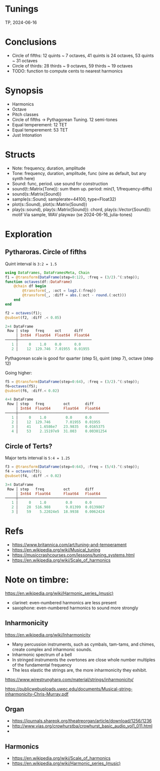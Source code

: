 # Tunings
TP, 2024-06-16

# Conclusions

* Circle of fifths: 12 quints ~ 7 octaves, 41 quints is 24 octaves, 53 quints ~  31 octaves
* Circle of thirds: 28 thirds ~ 9 octaves, 59 thirds ~ 19 octaves
* TODO: function to compute cents to nearest harmonics

# Synopsis

- Harmonics
- Octave
- Pitch classes
- Circle of fifths -> Pythagorean Tuning. 12 semi-tones
- Equal temperement: 12 TET
- Equal temperement: 53 TET
- Just Intonation

# Structs

*  Note: frequency, duration, amplitude
*  Tone: frequency, duration, amplitude, func (sine as default, but any synth here)  
*  Sound: func, period. use sound for construction
*  sound(t::Matrix{Tone}): sum them up. period: min(1, 1/frequency-diffs)
*  sound(s::Matrix{Sound})
*  sample(s::Sound; samplerate=44100, type=Float32)
*  plot(s::Sound), plot(s::Matrix{Sound})
*  play(s::sound), play(s::Matrix{Sound}): chord, play(s::Vector{Sound}): motif
   Via sample, WAV playwav (se 2024-06-16_julia-tones)

# Exploration

## Pytharoras. Circle of fifths

Quint interval is `3:2 = 1.5`

``` julia
using DataFrames, DataFramesMeta, Chain
f1 = @transform(DataFrame(step=0:12), :freq = (3/2).^(:step));
function octaves(df::DataFrame)
    @chain df begin
        @transform(_, :oct = log2.(:freq))
        @transform(_, :diff = abs.(:oct - round.(:oct)))
    end
end

f2 = octaves(f1);
@subset(f2, :diff .< 0.05)

2×4 DataFrame
 Row │ step   freq     oct      diff    
     │ Int64  Float64  Float64  Float64 
─────┼──────────────────────────────────
   1 │     0    1.0    0.0      0.0
   2 │    12  129.746  7.01955  0.01955


```

Pythagorean scale is good for quarter (step 5), quint (step 7), octave (step 12)

Going higher:

``` julia
f5 = @transform(DataFrame(step=0:64), :freq = (3/2).^(:step));
f6=octaves(f5);
@subset(f6, :diff.< 0.02)

4×4 DataFrame
 Row │ step   freq         oct       diff       
     │ Int64  Float64      Float64   Float64    
─────┼──────────────────────────────────────────
   1 │     0    1.0         0.0      0.0
   2 │    12  129.746       7.01955  0.01955
   3 │    41    1.6586e7   23.9835   0.0165375
   4 │    53    2.15197e9  31.003    0.00301254


```



## Circle of Terts?

Major terts interval is `5:4 = 1.25` 

``` julia
f3 = @transform(DataFrame(step=0:64), :freq = (5/4).^(:step));
f4 = octaves(f3);
@subset(f4, :diff .< 0.02)

3×4 DataFrame
 Row │ step   freq         oct       diff      
     │ Int64  Float64      Float64   Float64   
─────┼─────────────────────────────────────────
   1 │     0    1.0         0.0      0.0
   2 │    28  516.988       9.01399  0.0139867
   3 │    59    5.22024e5  18.9938   0.0062424


```

# Refs

*  https://www.britannica.com/art/tuning-and-temperament
*  https://en.wikipedia.org/wiki/Musical_tuning
*  https://musiccrashcourses.com/lessons/tuning_systems.html
* https://en.wikipedia.org/wiki/Scale_of_harmonics



# Note on timbre:
https://en.wikipedia.org/wiki/Harmonic_series_(music)

* clarinet: even-numbered harmonics are less present
* saxophone:  even-numbered harmonics to sound more strongly

## Inharmonicity 

https://en.wikipedia.org/wiki/Inharmonicity

* Many percussion instruments, such as cymbals, tam-tams, and chimes, create complex and inharmonic sounds.
* Inharmonic spectrum of a bell
* In stringed instruments the overtones are close whole number multiples of the fundamental frequency
* The less elastic the strings are, the more inharmonicity they exhibit. 

https://www.wirestrungharp.com/material/strings/inharmonicity/

https://publicwebuploads.uwec.edu/documents/Musical-string-inharmonicity-Chris-Murray.pdf

## Organ 

* https://journals.shareok.org/theatreorgan/article/download/1256/1236
* http://www.vias.org/crowhurstba/crowhurst_basic_audio_vol1_011.html
* 

## Harmonics

* https://en.wikipedia.org/wiki/Scale_of_harmonics
* https://en.wikipedia.org/wiki/Harmonic_series_(music)

